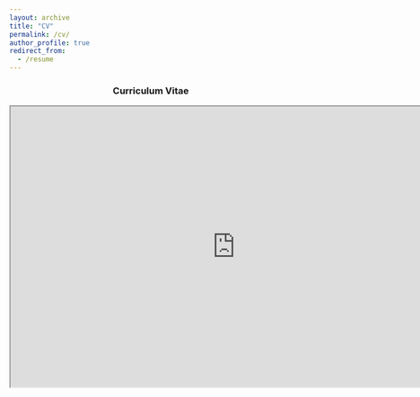 ```yaml
---
layout: archive
title: "CV"
permalink: /cv/
author_profile: true
redirect_from:
  - /resume
---
```

<center>
    <h3>Curriculum Vitae</h3>
      <iframe src="https://erdincaladag.github.io/files/CV.pdf" width="800" height="500"></iframe>
</center>
